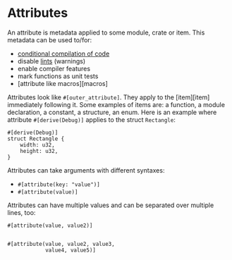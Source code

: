 # Attributes

An attribute is metadata applied to some module, crate or item. This metadata
can be used to/for:

<!-- TODO: Link these to their respective examples -->

- [conditional compilation of code][cfg]
- disable [lints][lint] (warnings)
- enable compiler features
- mark functions as unit tests
- [attribute like macros][macros]

Attributes look like `#[outer_attribute]`. They apply to the [item][item] immediately
following it. Some examples of items are: a function, a module
declaration, a constant, a structure, an enum. Here is an example
where attribute `#[derive(Debug)]` applies to the struct
`Rectangle`:

```cairo
#[derive(Debug)]
struct Rectangle {
    width: u32,
    height: u32,
}
```

Attributes can take arguments with different syntaxes:

- `#[attribute(key: "value")]`
- `#[attribute(value)]`

Attributes can have multiple values and can be separated over multiple lines, too:

```cairo,ignore
#[attribute(value, value2)]


#[attribute(value, value2, value3,
            value4, value5)]
```

[cfg]: attribute/cfg.md
[crate]: attribute/crate.md
[lint]: https://en.wikipedia.org/wiki/Lint_%28software%29
